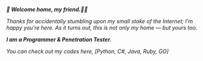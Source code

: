 **_🔭 Welcome home, my friend.🐱‍👓_**


_Thanks for accidentally stumbling upon my small stake of the Internet; I'm happy you're here.
As it turns out, this is not only my home — but yours too._

**_I am a Programmer & Penetration Tester._**


_You can check out my codes here, [Python, C#, Java, Ruby, GO]_

